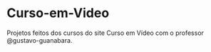 # Curso-em-Video
Projetos feitos dos cursos do site Curso em Vídeo com o professor @gustavo-guanabara.
